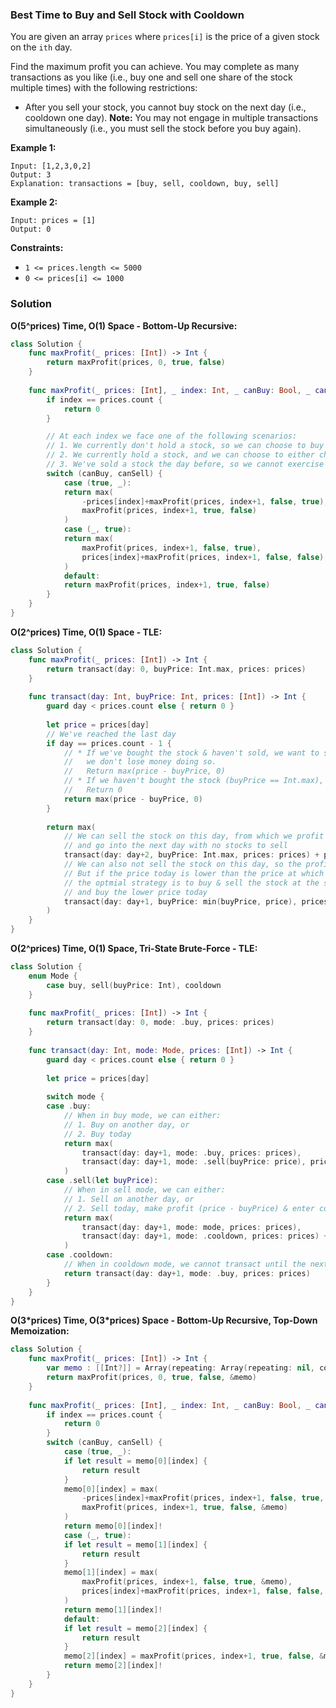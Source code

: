 
### Best Time to Buy and Sell Stock with Cooldown

You are given an array `prices` where `prices[i]` is the price of a given stock on the `ith` day.

Find the maximum profit you can achieve. You may complete as many transactions as you like (i.e., buy one and sell one share of the stock multiple times) with the following restrictions:

* After you sell your stock, you cannot buy stock on the next day (i.e., cooldown one day).
__Note:__ You may not engage in multiple transactions simultaneously (i.e., you must sell the stock before you buy again).

__Example 1:__
```
Input: [1,2,3,0,2]
Output: 3 
Explanation: transactions = [buy, sell, cooldown, buy, sell]
```
__Example 2:__
```
Input: prices = [1]
Output: 0
```

__Constraints:__
* `1 <= prices.length <= 5000`
* `0 <= prices[i] <= 1000`

### Solution
__O(5^prices) Time, O(1) Space - Bottom-Up Recursive:__
```swift
class Solution {
    func maxProfit(_ prices: [Int]) -> Int {
        return maxProfit(prices, 0, true, false)
    }
    
    func maxProfit(_ prices: [Int], _ index: Int, _ canBuy: Bool, _ canSell: Bool) -> Int {
        if index == prices.count {
            return 0
        }

        // At each index we face one of the following scenarios:
        // 1. We currently don't hold a stock, so we can choose to buy at the current price or not
        // 2. We currently hold a stock, and we can choose to either choose to sell at the current price or not
        // 3. We've sold a stock the day before, so we cannot exercise a buy option on the current day
        switch (canBuy, canSell) {
            case (true, _):
            return max(
                -prices[index]+maxProfit(prices, index+1, false, true),
                maxProfit(prices, index+1, true, false)
            )
            case (_, true):
            return max(
                maxProfit(prices, index+1, false, true),
                prices[index]+maxProfit(prices, index+1, false, false)
            )
            default:
            return maxProfit(prices, index+1, true, false)
        }
    }
}
```
__O(2^prices) Time, O(1) Space - TLE:__
```swift
class Solution {
    func maxProfit(_ prices: [Int]) -> Int {
        return transact(day: 0, buyPrice: Int.max, prices: prices)
    }
    
    func transact(day: Int, buyPrice: Int, prices: [Int]) -> Int {
        guard day < prices.count else { return 0 }
        
        let price = prices[day]
        // We've reached the last day
        if day == prices.count - 1 {
            // * If we've bought the stock & haven't sold, we want to sell it only if
            //   we don't lose money doing so. 
            //   Return max(price - buyPrice, 0)
            // * If we haven't bought the stock (buyPrice == Int.max), then we've got nothing to sell.
            //   Return 0
            return max(price - buyPrice, 0)
        }
        
        return max(
            // We can sell the stock on this day, from which we profit (price - buyPrice),
            // and go into the next day with no stocks to sell
            transact(day: day+2, buyPrice: Int.max, prices: prices) + price - buyPrice,
            // We can also not sell the stock on this day, so the profit is 0.
            // But if the price today is lower than the price at which we bought the stock,
            // the optmial strategy is to buy & sell the stock at the same price on the same day
            // and buy the lower price today
            transact(day: day+1, buyPrice: min(buyPrice, price), prices: prices)
        )
    }
}
```

__O(2^prices) Time, O(1) Space, Tri-State Brute-Force - TLE:__
```swift
class Solution {
    enum Mode {
        case buy, sell(buyPrice: Int), cooldown
    }
    
    func maxProfit(_ prices: [Int]) -> Int {
        return transact(day: 0, mode: .buy, prices: prices)
    }
    
    func transact(day: Int, mode: Mode, prices: [Int]) -> Int {
        guard day < prices.count else { return 0 }
        
        let price = prices[day]
        
        switch mode {
        case .buy:
            // When in buy mode, we can either:
            // 1. Buy on another day, or
            // 2. Buy today
            return max(
                transact(day: day+1, mode: .buy, prices: prices),
                transact(day: day+1, mode: .sell(buyPrice: price), prices: prices)
            )
        case .sell(let buyPrice):
            // When in sell mode, we can either:
            // 1. Sell on another day, or
            // 2. Sell today, make profit (price - buyPrice) & enter cooldown
            return max(
                transact(day: day+1, mode: mode, prices: prices),
                transact(day: day+1, mode: .cooldown, prices: prices) + price - buyPrice
            )
        case .cooldown:
            // When in cooldown mode, we cannot transact until the next day
            return transact(day: day+1, mode: .buy, prices: prices)
        }
    }
}
```

__O(3\*prices) Time, O(3\*prices) Space - Bottom-Up Recursive, Top-Down Memoization:__
```swift
class Solution {
    func maxProfit(_ prices: [Int]) -> Int {
        var memo : [[Int?]] = Array(repeating: Array(repeating: nil, count: prices.count), count: 3)
        return maxProfit(prices, 0, true, false, &memo)
    }
    
    func maxProfit(_ prices: [Int], _ index: Int, _ canBuy: Bool, _ canSell: Bool, _ memo: inout [[Int?]]) -> Int {
        if index == prices.count {
            return 0
        }
        switch (canBuy, canSell) {
            case (true, _):
            if let result = memo[0][index] {
                return result
            }
            memo[0][index] = max(
                -prices[index]+maxProfit(prices, index+1, false, true, &memo),
                maxProfit(prices, index+1, true, false, &memo)
            )
            return memo[0][index]!
            case (_, true):
            if let result = memo[1][index] {
                return result
            }
            memo[1][index] = max(
                maxProfit(prices, index+1, false, true, &memo),
                prices[index]+maxProfit(prices, index+1, false, false, &memo)
            )
            return memo[1][index]!
            default:
            if let result = memo[2][index] {
                return result
            }
            memo[2][index] = maxProfit(prices, index+1, true, false, &memo)
            return memo[2][index]!
        }
    }
}
```